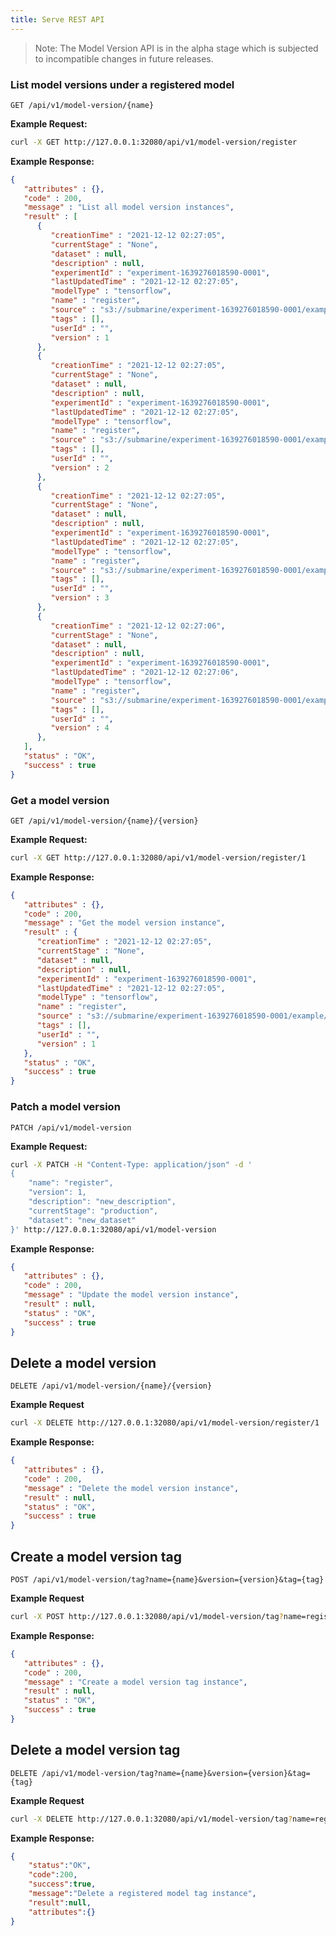 ```yaml
---
title: Serve REST API
---
```


<!--
Licensed to the Apache Software Foundation (ASF) under one
or more contributor license agreements.  See the NOTICE file
distributed with this work for additional information
regarding copyright ownership.  The ASF licenses this file
to you under the Apache License, Version 2.0 (the
"License"); you may not use this file except in compliance
with the License.  You may obtain a copy of the License at

  http://www.apache.org/licenses/LICENSE-2.0

Unless required by applicable law or agreed to in writing,
software distributed under the License is distributed on an
"AS IS" BASIS, WITHOUT WARRANTIES OR CONDITIONS OF ANY
KIND, either express or implied.  See the License for the
specific language governing permissions and limitations
under the License.
-->

> Note: The Model Version API is in the alpha stage which is subjected to incompatible changes in future releases.

### List model versions under a registered model
`GET /api/v1/model-version/{name}`

**Example Request:**
```sh
curl -X GET http://127.0.0.1:32080/api/v1/model-version/register
```

**Example Response:**
```json
{
   "attributes" : {},
   "code" : 200,
   "message" : "List all model version instances",
   "result" : [
      {
         "creationTime" : "2021-12-12 02:27:05",
         "currentStage" : "None",
         "dataset" : null,
         "description" : null,
         "experimentId" : "experiment-1639276018590-0001",
         "lastUpdatedTime" : "2021-12-12 02:27:05",
         "modelType" : "tensorflow",
         "name" : "register",
         "source" : "s3://submarine/experiment-1639276018590-0001/example/1",
         "tags" : [],
         "userId" : "",
         "version" : 1
      },
      {
         "creationTime" : "2021-12-12 02:27:05",
         "currentStage" : "None",
         "dataset" : null,
         "description" : null,
         "experimentId" : "experiment-1639276018590-0001",
         "lastUpdatedTime" : "2021-12-12 02:27:05",
         "modelType" : "tensorflow",
         "name" : "register",
         "source" : "s3://submarine/experiment-1639276018590-0001/example/2",
         "tags" : [],
         "userId" : "",
         "version" : 2
      },
      {
         "creationTime" : "2021-12-12 02:27:05",
         "currentStage" : "None",
         "dataset" : null,
         "description" : null,
         "experimentId" : "experiment-1639276018590-0001",
         "lastUpdatedTime" : "2021-12-12 02:27:05",
         "modelType" : "tensorflow",
         "name" : "register",
         "source" : "s3://submarine/experiment-1639276018590-0001/example1/1",
         "tags" : [],
         "userId" : "",
         "version" : 3
      },
      {
         "creationTime" : "2021-12-12 02:27:06",
         "currentStage" : "None",
         "dataset" : null,
         "description" : null,
         "experimentId" : "experiment-1639276018590-0001",
         "lastUpdatedTime" : "2021-12-12 02:27:06",
         "modelType" : "tensorflow",
         "name" : "register",
         "source" : "s3://submarine/experiment-1639276018590-0001/example2/1",
         "tags" : [],
         "userId" : "",
         "version" : 4
      },
   ],
   "status" : "OK",
   "success" : true
}
```

### Get a model version
`GET /api/v1/model-version/{name}/{version}`

**Example Request:**
```sh
curl -X GET http://127.0.0.1:32080/api/v1/model-version/register/1
```

**Example Response:**
```json
{
   "attributes" : {},
   "code" : 200,
   "message" : "Get the model version instance",
   "result" : {
      "creationTime" : "2021-12-12 02:27:05",
      "currentStage" : "None",
      "dataset" : null,
      "description" : null,
      "experimentId" : "experiment-1639276018590-0001",
      "lastUpdatedTime" : "2021-12-12 02:27:05",
      "modelType" : "tensorflow",
      "name" : "register",
      "source" : "s3://submarine/experiment-1639276018590-0001/example/1",
      "tags" : [],
      "userId" : "",
      "version" : 1
   },
   "status" : "OK",
   "success" : true
}
```

### Patch a model version
`PATCH /api/v1/model-version`

**Example Request:**
```sh
curl -X PATCH -H "Content-Type: application/json" -d '
{
    "name": "register",
    "version": 1,
    "description": "new_description",
    "currentStage": "production",
    "dataset": "new_dataset"
}' http://127.0.0.1:32080/api/v1/model-version
```

**Example Response:**
```json
{
   "attributes" : {},
   "code" : 200,
   "message" : "Update the model version instance",
   "result" : null,
   "status" : "OK",
   "success" : true
}
```

## Delete a model version
`DELETE /api/v1/model-version/{name}/{version}`

**Example Request**
```sh
curl -X DELETE http://127.0.0.1:32080/api/v1/model-version/register/1
```

**Example Response:**
```json
{
   "attributes" : {},
   "code" : 200,
   "message" : "Delete the model version instance",
   "result" : null,
   "status" : "OK",
   "success" : true
}
```

## Create a model version tag
`POST /api/v1/model-version/tag?name={name}&version={version}&tag={tag}`

**Example Request**
```sh
curl -X POST http://127.0.0.1:32080/api/v1/model-version/tag?name=register&version=2&tag=789
```

**Example Response:**
```json
{
   "attributes" : {},
   "code" : 200,
   "message" : "Create a model version tag instance",
   "result" : null,
   "status" : "OK",
   "success" : true
}
```

## Delete a model version tag
`DELETE /api/v1/model-version/tag?name={name}&version={version}&tag={tag}`

**Example Request**
```sh
curl -X DELETE http://127.0.0.1:32080/api/v1/model-version/tag?name=register&version=2&tag=789
```

**Example Response:**
```json
{
    "status":"OK",
    "code":200,
    "success":true,
    "message":"Delete a registered model tag instance",
    "result":null,
    "attributes":{}
}
```